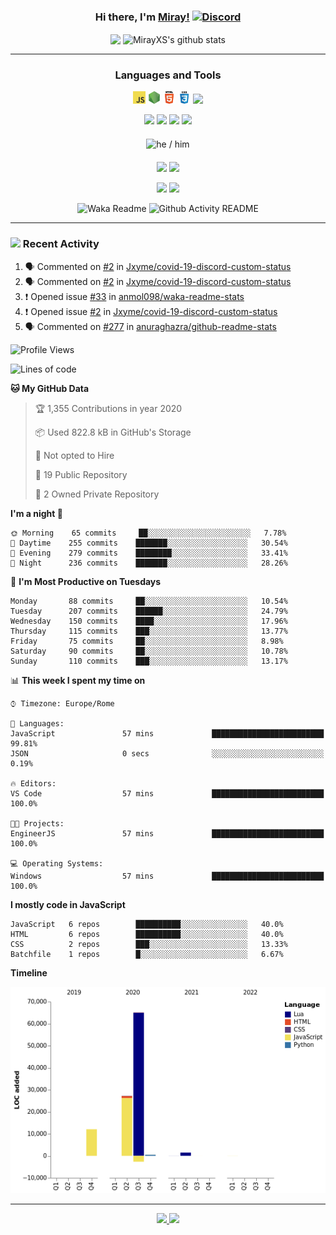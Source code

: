 <div align="center">

### Hi there, I'm [Miray!](https://mirayxs.github.io) <a href="https://discord.gg/CkdjnCR"><img src="https://raw.githubusercontent.com/anuraghazra/anuraghazra/master/assets/discord-round.svg" alt="Discord" width="27px"></a>

<!-- <div align="center">
  
![Miray's github stats](https://github-readme-stats-mirayxs.vercel.app/api?username=MirayXS&show_icons=true)
  
  <div align="center">
  
  ![Top Langs](https://github-readme-stats-mirayxs.vercel.app/api/top-langs/?username=MirayXS&hide=batchfile)
  
  </div>

<!-- </div> -->

  <img align="center" src="https://github-readme-stats-mirayxs.vercel.app/api?username=MirayXS&show_icons=true&line_height=27&include_all_commits=true&count_private=true" />
  <img align="center" src="https://github-readme-stats.mirayxs.vercel.app/api/top-langs/?username=MirayXS" alt="MirayXS's github stats" />
  
  <hr>

<!-- ### :octocat: Contributing

<div align="center">
<a href="https://github.com/kwsch/NHSE">
  <img src="https://github-readme-stats.vercel.app/api/pin/?username=kwsch&repo=NHSE" />
</a>
<a href="https://github.com/berichan/GetNHSE">
  <img src="https://github-readme-stats.vercel.app/api/pin/?username=berichan&repo=GetNHSE" />
</a>
    </div>
    <div align="center">
    <a href="https://github.com/xcruxiex/BBDThemes">
  <img src="https://github-readme-stats.vercel.app/api/pin/?username=xcruxiex&repo=BBDThemes" />
</a>
  </div>
  
  <hr> -->
    
<!-- <img src="https://user-images.githubusercontent.com/5679180/79618120-0daffb80-80be-11ea-819e-d2b0fa904d07.gif" width="27px">
<img src="https://img.shields.io/badge/Discord-XxMirayxX21%233561-7289da?style=for-the-badge&logo=discord"/> -->

<!-- ### <img src="https://codedotspectra.github.io/themes/badges/diamond.svg"  width="27px"> <img src="https://img.shields.io/badge/-mirayxs.github.io-45ddc0?style=for-the-badge" a href="https://mirayxs.github.io"></a> -->

<!-- <img src="https://codedotspectra.github.io/themes/badges/sword.svg"  width="27px"> <img src="https://img.shields.io/badge/-LANGUAGES%20AND%20TOOLS-4CE949?style=for-the-badge"> -->

### **Languages and Tools**  

<code><img height="20" src="https://raw.githubusercontent.com/github/explore/master/topics/javascript/javascript.png"></code>
<code><img height="20" src="https://raw.githubusercontent.com/github/explore/master/topics/nodejs/nodejs.png"></code>
<code><img height="20" src="https://raw.githubusercontent.com/github/explore/master/topics/html/html.png"></code>
<code><img height="20" src="https://raw.githubusercontent.com/github/explore/master/topics/css/css.png"></code>
<code><img height="20" src="https://cdn.discordapp.com/emojis/735928635181105262.png?v=1"></code>

<code><img height="20" src="https://code.visualstudio.com/favicon.ico"></code>
<code><img height="20" src="https://brand.heroku.com/static/media/heroku-logo-solid.ab0c1b46.svg"></code>
<code><img height="20" src="https://seeklogo.com/images/W/windows-10-icon-logo-5BC5C69712-seeklogo.com.png"></code>
<code><img height="20" src="https://www.google.com/chrome/static/images/chrome-logo.svg"></code>
<!-- <code><img height="20" src="https://simpleicons.org/icons/github.svg"></code> -->

  <img src="https://raw.githubusercontent.com/klaasnicolaas/ColoredBadges/master/svg/pronouns/hehim.svg" alt="he / him" style="vertical-align:top; margin:6px 4px">

![](https://img.shields.io/endpoint?label=Status&url=https://dev.discordprofiles.me/api/badge/status/325605285731500033?simple=true&logo=discord&logoColor=white&color=43B581)
![](https://img.shields.io/endpoint?label=Playing&url=https://dev.discordprofiles.me/api/badge/playing/325605285731500033?vscode=false&logo=nintendo-switch)

![](https://img.shields.io/endpoint?label=Visual%20Studio%20Code&url=https://dev.discordprofiles.me/api/badge/vscode/325605285731500033)
![](https://img.shields.io/endpoint?label=Spotify&url=https://dev.discordprofiles.me/api/badge/spotify/325605285731500033&color=1ED45F)

![Waka Readme](https://github.com/MirayXS/MirayXS/workflows/Waka%20Readme/badge.svg)
![Github Activity README](https://github.com/MirayXS/MirayXS/workflows/GitHub%20Activity%20README/badge.svg)
  <hr>

<div align="left">

### <img src="https://github.com/astrit/css.gg/raw/master/icons/svg/coffee.svg"> Recent Activity

<!--START_SECTION:activity-->
1. 🗣 Commented on [#2](https://github.com//Jxyme/covid-19-discord-custom-status/issues/2) in [Jxyme/covid-19-discord-custom-status](https://github.com//Jxyme/covid-19-discord-custom-status)
2. 🗣 Commented on [#2](https://github.com//Jxyme/covid-19-discord-custom-status/issues/2) in [Jxyme/covid-19-discord-custom-status](https://github.com//Jxyme/covid-19-discord-custom-status)
3. ❗️ Opened issue [#33](https://github.com//anmol098/waka-readme-stats/issues/33) in [anmol098/waka-readme-stats](https://github.com//anmol098/waka-readme-stats)
4. ❗️ Opened issue [#2](https://github.com//Jxyme/covid-19-discord-custom-status/issues/2) in [Jxyme/covid-19-discord-custom-status](https://github.com//Jxyme/covid-19-discord-custom-status)
5. 🗣 Commented on [#277](https://github.com//anuraghazra/github-readme-stats/issues/277) in [anuraghazra/github-readme-stats](https://github.com//anuraghazra/github-readme-stats)
<!--END_SECTION:activity-->
  
<!--START_SECTION:waka-->
![Profile Views](http://img.shields.io/badge/Profile%20Views-111-blue)

![Lines of code](https://img.shields.io/badge/From%20Hello%20World%20I've%20written-23.0%20million%20Lines%20of%20code-blue)

**🐱 My GitHub Data** 

> 🏆 1,355 Contributions in year 2020
 > 
> 📦 Used 822.8 kB in GitHub's Storage 
 > 
> 🚫 Not opted to Hire
 > 
> 📜 19 Public Repository 
 > 
> 🔑 2 Owned Private Repository 

**I'm a night 🦉** 

```text
🌞 Morning    65 commits     ██░░░░░░░░░░░░░░░░░░░░░░░   7.78% 
🌆 Daytime    255 commits    ███████░░░░░░░░░░░░░░░░░░   30.54% 
🌃 Evening    279 commits    ████████░░░░░░░░░░░░░░░░░   33.41% 
🌙 Night      236 commits    ███████░░░░░░░░░░░░░░░░░░   28.26%

```
📅 **I'm Most Productive on Tuesdays** 

```text
Monday       88 commits     ██░░░░░░░░░░░░░░░░░░░░░░░   10.54% 
Tuesday      207 commits    ██████░░░░░░░░░░░░░░░░░░░   24.79% 
Wednesday    150 commits    ████░░░░░░░░░░░░░░░░░░░░░   17.96% 
Thursday     115 commits    ███░░░░░░░░░░░░░░░░░░░░░░   13.77% 
Friday       75 commits     ██░░░░░░░░░░░░░░░░░░░░░░░   8.98% 
Saturday     90 commits     ██░░░░░░░░░░░░░░░░░░░░░░░   10.78% 
Sunday       110 commits    ███░░░░░░░░░░░░░░░░░░░░░░   13.17%

```


📊 **This week I spent my time on** 

```text
⌚︎ Timezone: Europe/Rome

💬 Languages: 
JavaScript               57 mins             █████████████████████████   99.81% 
JSON                     0 secs              ░░░░░░░░░░░░░░░░░░░░░░░░░   0.19%

🔥 Editors: 
VS Code                  57 mins             █████████████████████████   100.0%

🐱‍💻 Projects: 
EngineerJS               57 mins             █████████████████████████   100.0%

💻 Operating Systems: 
Windows                  57 mins             █████████████████████████   100.0%

```

**I mostly code in JavaScript** 

```text
JavaScript   6 repos        ██████████░░░░░░░░░░░░░░░   40.0% 
HTML         6 repos        ██████████░░░░░░░░░░░░░░░   40.0% 
CSS          2 repos        ███░░░░░░░░░░░░░░░░░░░░░░   13.33% 
Batchfile    1 repos        █░░░░░░░░░░░░░░░░░░░░░░░░   6.67%

```


**Timeline**

![Chart not found](https://github.com/MirayXS/MirayXS/blob/master/charts/bar_graph.png) 


<!--END_SECTION:waka-->


<hr>

<!-- ### <img src="https://media.giphy.com/media/VgCDAzcKvsR6OM0uWg/giphy.gif" width="50"> A little more about me...  

```javascript
const miray = {
  pronouns: "he" | "him",
  code: [Javascript, HTML, CSS],
  tools: [Node]
}
```

<img src="https://media.giphy.com/media/LnQjpWaON8nhr21vNW/giphy.gif" width="60"> <em><b>I love connecting with different people</b> so if you want to say <b>hi, I'll be happy to meet you more!</b> 😊</em>

</div>

<hr> -->

<!-- ### <img src="https://simpleicons.org/icons/github.svg"  width="27px"> <img src="https://img.shields.io/badge/-other pinned repositories-24292E?style=for-the-badge"> -->


<div align="center">
<a href="https://github.com/MirayXS/SplatHeX">
  <img src="https://github-readme-stats.vercel.app/api/pin/?username=MirayXS&repo=SplatHeX" />
</a>
<a href="https://github.com/MirayXS/SplatDatabase">
  <img src="https://github-readme-stats.vercel.app/api/pin/?username=MirayXS&repo=SplatDatabase" />
</a>
  <!-- <a href="https://github.com/MirayXS/HelperJS">
  <img src="https://github-readme-stats.vercel.app/api/pin/?username=MirayXS&repo=HelperJS" />
</a> -->
    </div>
    </div>
